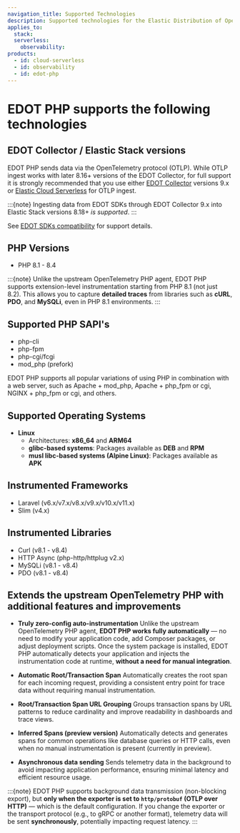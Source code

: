 ```yaml
---
navigation_title: Supported Technologies
description: Supported technologies for the Elastic Distribution of OpenTelemetry PHP.
applies_to:
  stack:
  serverless:
    observability:
products:
  - id: cloud-serverless
  - id: observability
  - id: edot-php
---
```


# EDOT PHP supports the following technologies

## EDOT Collector / Elastic Stack versions

EDOT PHP sends data via the OpenTelemetry protocol (OTLP). While OTLP ingest works with later 8.16+ versions of the EDOT Collector, for full support it is strongly recommended that you use either [EDOT Collector](../../edot-collector/index.md) versions 9.x or [Elastic Cloud Serverless](https://www.elastic.co/guide/en/serverless/current/intro.html) for OTLP ingest.

:::{note}
Ingesting data from EDOT SDKs through EDOT Collector 9.x into Elastic Stack versions 8.18+ *is supported*.
:::

See [EDOT SDKs compatibility](../../compatibility/sdks.md) for support details.

## PHP Versions
- PHP 8.1 - 8.4

:::{note}
Unlike the upstream OpenTelemetry PHP agent, EDOT PHP supports extension-level instrumentation starting from PHP 8.1 (not just 8.2).
This allows you to capture **detailed traces** from libraries such as **cURL**, **PDO**, and **MySQLi**, even in PHP 8.1 environments.
:::

## Supported PHP SAPI's
- php-cli
- php-fpm
- php-cgi/fcgi
- mod_php (prefork)

EDOT PHP supports all popular variations of using PHP in combination with a web server, such as Apache + mod_php, Apache + php_fpm or cgi, NGINX + php_fpm or cgi, and others.

## Supported Operating Systems
- **Linux**
  - Architectures: **x86_64** and **ARM64**
  - **glibc-based systems**: Packages available as **DEB** and **RPM**
  - **musl libc-based systems (Alpine Linux)**: Packages available as **APK**

## Instrumented Frameworks
- Laravel (v6.x/v7.x/v8.x/v9.x/v10.x/v11.x)
- Slim (v4.x)

## Instrumented Libraries
- Curl (v8.1 - v8.4)
- HTTP Async (php-http/httplug v2.x)
- MySQLi (v8.1 - v8.4)
- PDO (v8.1 - v8.4)

## Extends the upstream OpenTelemetry PHP with additional features and improvements
- **Truly zero-config auto-instrumentation**
  Unlike the upstream OpenTelemetry PHP agent, **EDOT PHP works fully automatically** — no need to modify your application code, add Composer packages, or adjust deployment scripts.
  Once the system package is installed, EDOT PHP automatically detects your application and injects the instrumentation code at runtime, **without a need for manual integration**.

- **Automatic Root/Transaction Span**
  Automatically creates the root span for each incoming request, providing a consistent entry point for trace data without requiring manual instrumentation.

- **Root/Transaction Span URL Grouping**
  Groups transaction spans by URL patterns to reduce cardinality and improve readability in dashboards and trace views.

- **Inferred Spans (preview version)**
  Automatically detects and generates spans for common operations like database queries or HTTP calls, even when no manual instrumentation is present (currently in preview).

- **Asynchronous data sending**
  Sends telemetry data in the background to avoid impacting application performance, ensuring minimal latency and efficient resource usage.

:::{note}
EDOT PHP supports background data transmission (non-blocking export), but **only when the exporter is set to `http/protobuf` (OTLP over HTTP)** — which is the default configuration.
If you change the exporter or the transport protocol (e.g., to gRPC or another format), telemetry data will be sent **synchronously**, potentially impacting request latency.
:::